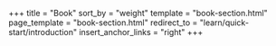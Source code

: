 +++
title = "Book"
sort_by = "weight"
template = "book-section.html"
page_template = "book-section.html"
redirect_to = "learn/quick-start/introduction"
insert_anchor_links = "right"
+++